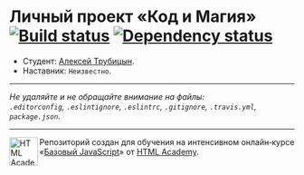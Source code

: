 # Личный проект «Код и Магия» [![Build status][travis-image]][travis-url] [![Dependency status][dependency-image]][dependency-url]

* Студент: [Алексей Трубицын](https://up.htmlacademy.ru/javascript/4/user/159646).
* Наставник: `Неизвестно`.

---

_Не удаляйте и не обращайте внимание на файлы:_<br>
_`.editorconfig`, `.eslintignore`, `.eslintrc`, `.gitignore`, `.travis.yml`, `package.json`._

---

<a href="https://htmlacademy.ru/intensive/javascript"><img align="left" width="50" height="50" title="HTML Academy" src="https://up.htmlacademy.ru/static/img/intensive/javascript/logo-for-github.svg"></a>

Репозиторий создан для обучения на интенсивном онлайн‑курсе «[Базовый JavaScript](https://htmlacademy.ru/intensive/javascript)» от [HTML Academy](https://htmlacademy.ru).

[travis-image]: https://travis-ci.org/htmlacademy-javascript/159646-code-and-magick.svg?branch=master
[travis-url]: https://travis-ci.org/htmlacademy-javascript/159646-code-and-magick
[dependency-image]: https://david-dm.org/htmlacademy-javascript/159646-code-and-magick.svg?style=flat-square
[dependency-url]: https://david-dm.org/htmlacademy-javascript/159646-code-and-magick
